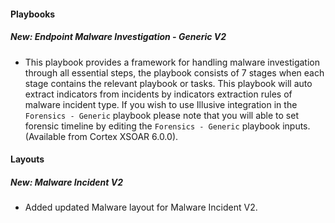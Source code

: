 
#### Playbooks
##### New: Endpoint Malware Investigation - Generic V2
- This playbook provides a framework for handling malware investigation through all essential steps, the playbook consists of 7 stages when each stage contains the relevant playbook or tasks. 
This playbook will auto extract indicators from incidents by indicators extraction rules of malware incident type.
If you wish to use Illusive integration in the `Forensics - Generic` playbook please note that you will able to set forensic timeline by editing the `Forensics - Generic` playbook inputs.  
     (Available from Cortex XSOAR 6.0.0).

#### Layouts
##### New: Malware Incident V2
- Added updated Malware layout for Malware Incident V2. 
